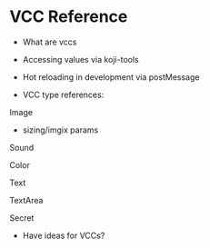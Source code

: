 # VCC Reference

- What are vccs

- Accessing values via koji-tools

- Hot reloading in development via postMessage

- VCC type references:

Image
  - sizing/imgix params

Sound

Color

Text

TextArea

Secret

- Have ideas for VCCs?

